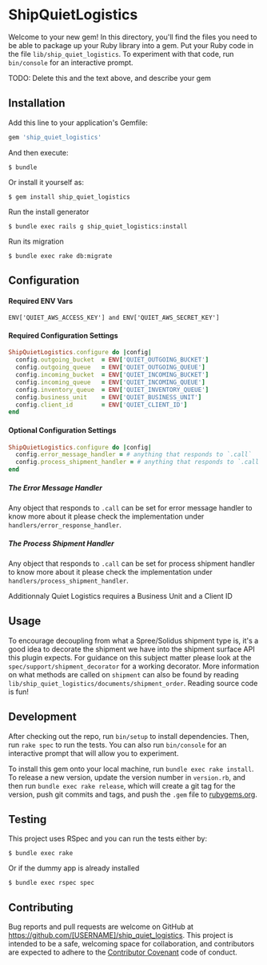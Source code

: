 # ShipQuietLogistics

Welcome to your new gem! In this directory, you'll find the files you need to be able to package up your Ruby library into a gem. Put your Ruby code in the file `lib/ship_quiet_logistics`. To experiment with that code, run `bin/console` for an interactive prompt.

TODO: Delete this and the text above, and describe your gem

## Installation

Add this line to your application's Gemfile:

```ruby
gem 'ship_quiet_logistics'
```

And then execute:

    $ bundle

Or install it yourself as:

    $ gem install ship_quiet_logistics

Run the install generator

    $ bundle exec rails g ship_quiet_logistics:install

Run its migration

    $ bundle exec rake db:migrate

## Configuration

#### Required ENV Vars

    ENV['QUIET_AWS_ACCESS_KEY'] and ENV['QUIET_AWS_SECRET_KEY']

#### Required Configuration Settings

```ruby
ShipQuietLogistics.configure do |config|
  config.outgoing_bucket  = ENV['QUIET_OUTGOING_BUCKET']
  config.outgoing_queue   = ENV['QUIET_OUTGOING_QUEUE']
  config.incoming_bucket  = ENV['QUIET_INCOMING_BUCKET']
  config.incoming_queue   = ENV['QUIET_INCOMING_QUEUE']
  config.inventory_queue  = ENV['QUIET_INVENTORY_QUEUE']
  config.business_unit    = ENV['QUIET_BUSINESS_UNIT']
  config.client_id        = ENV['QUIET_CLIENT_ID']
end
```

#### Optional Configuration Settings

```ruby
ShipQuietLogistics.configure do |config|
  config.error_message_handler = # anything that responds to `.call`
  config.process_shipment_handler = # anything that responds to `.call`
end
```

##### The Error Message Handler

Any object that responds to `.call` can be set for error message handler to know more about it please check the implementation under `handlers/error_response_handler`.

##### The Process Shipment Handler

Any object that responds to `.call` can be set for process shipment handler to know more about it please check the implementation under `handlers/process_shipment_handler`.

Additionnaly Quiet Logistics requires a Business Unit and a Client ID

## Usage

To encourage decoupling from what a Spree/Solidus shipment type is, it's a good idea to decorate the shipment we have into the shipment surface API this plugin expects. For guidance on this subject matter please look at the `spec/support/shipment_decorator` for a working decorator. More information on what methods are called on `shipment` can also be found by reading `lib/ship_quiet_logistics/documents/shipment_order`. Reading source code is fun!

## Development

After checking out the repo, run `bin/setup` to install dependencies. Then, run `rake spec` to run the tests. You can also run `bin/console` for an interactive prompt that will allow you to experiment.

To install this gem onto your local machine, run `bundle exec rake install`. To release a new version, update the version number in `version.rb`, and then run `bundle exec rake release`, which will create a git tag for the version, push git commits and tags, and push the `.gem` file to [rubygems.org](https://rubygems.org).

## Testing

This project uses RSpec and you can run the tests either by:

    $ bundle exec rake

Or if the dummy app is already installed

    $ bundle exec rspec spec

## Contributing

Bug reports and pull requests are welcome on GitHub at https://github.com/[USERNAME]/ship_quiet_logistics. This project is intended to be a safe, welcoming space for collaboration, and contributors are expected to adhere to the [Contributor Covenant](http://contributor-covenant.org) code of conduct.

